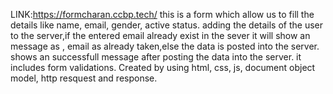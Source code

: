 LINK:https://formcharan.ccbp.tech/
this is a form which allow us to fill the details like name, email, gender, active status.
adding the details of the user to the server,if the entered email already exist in the sever it will show an message as , email as already taken,else the data is posted into the server. shows an successfull message after posting the data into the server.
it includes form validations.
Created by using html, css, js, document object model, http resquest and response.
